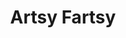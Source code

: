 ---
title: "Artsy Fartsy"
description: "Stuff nearer to art than anything else."
aliases: [/artsy/]
---